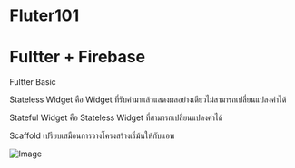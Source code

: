 # Fluter101

# Fultter + Firebase

Fultter Basic

Stateless Widget คือ Widget ที่รับค่ามาแล้วแสดงผลอย่างเดียวไม่สามารถเปลี่ยนแปลงค่าได้

Stateful Widget  คือ Stateless Widget ที่สามารถเปลี่ยนแปลงค่าได้

Scaffold เปรียบเสมือนการวางโครงสร้างเริ่ม้นให้กับแอพ

![Image](https://benzneststudios.com/blog/wp-content/uploads/2019/02/1-2.png)




